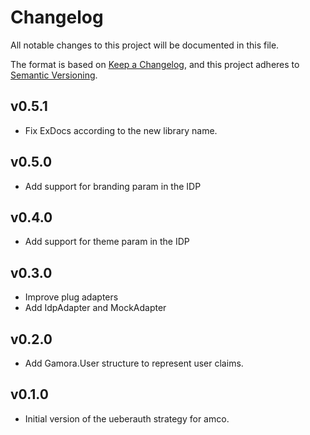 # Changelog

All notable changes to this project will be documented in this file.

The format is based on [Keep a Changelog](https://keepachangelog.com/en/1.0.0/),
and this project adheres to [Semantic Versioning](https://semver.org/spec/v2.0.0.html).

## v0.5.1

* Fix ExDocs according to the new library name.

## v0.5.0

* Add support for branding param in the IDP

## v0.4.0

* Add support for theme param in the IDP

## v0.3.0

* Improve plug adapters
* Add IdpAdapter and MockAdapter

## v0.2.0

* Add Gamora.User structure to represent user claims.

## v0.1.0

* Initial version of the ueberauth strategy for amco.
